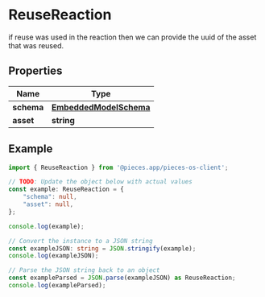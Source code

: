 
# ReuseReaction

if reuse was used in the reaction then we can provide the uuid of the asset that was reused.

## Properties

Name | Type
------------ | -------------
**schema** | [**EmbeddedModelSchema**](EmbeddedModelSchema)
**asset** | **string**

## Example

```typescript
import { ReuseReaction } from '@pieces.app/pieces-os-client';

// TODO: Update the object below with actual values
const example: ReuseReaction = {
    "schema": null,
    "asset": null,
};

console.log(example);

// Convert the instance to a JSON string
const exampleJSON: string = JSON.stringify(example);
console.log(exampleJSON);

// Parse the JSON string back to an object
const exampleParsed = JSON.parse(exampleJSON) as ReuseReaction;
console.log(exampleParsed);
```


